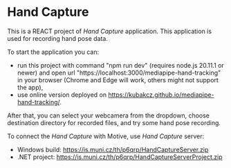 # Hand Capture

This is a REACT project of *Hand Capture* application. This application is used for recording hand pose data.

To start the application you can:
- run this project with command "npm run dev" (requires node.js 20.11.1 or newer) and open url "https://localhost:3000/mediapipe-hand-tracking" in your browser (Chrome and Edge will work, others might not support the app),
- use online version deployed on https://kubakcz.github.io/mediapipe-hand-tracking/.

After that, you can select your webcamera from the dropdown, choose destination directory for recorded files, and try some hand pose recording.

To connect the *Hand Capture* with Motive, use *Hand Capture* server:
- Windows build: https://is.muni.cz/th/p6qrp/HandCaptureServer.zip
- .NET project: https://is.muni.cz/th/p6qrp/HandCaptureServerProject.zip
